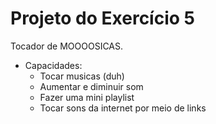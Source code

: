 # Projeto do Exercício 5

Tocador de MOOOOSICAS.

- Capacidades:
  - Tocar musicas (duh)
  - Aumentar e diminuir som
  - Fazer uma mini playlist
  - Tocar sons da internet por meio de links